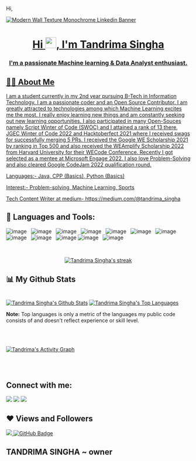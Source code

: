 Hi, 

<a href="#">![Modern Wall Texture Monochrome Linkedin Banner](https://user-images.githubusercontent.com/78292851/148796341-01a8e626-cd39-49b9-b72d-1bf5c3faeb78.png)


<h1 align="center">Hi <img src="https://raw.githubusercontent.com/MartinHeinz/MartinHeinz/master/wave.gif" width="30px">, I'm Tandrima Singha </h1>
<h3 align="center">I'm a passionate Machine learning & Data Analyst enthusiast.</h3>


## 🙋‍♂️ About Me

I am a student currently in my 2nd year pursuing B-Tech in Information Technology. I am a passionate coder and an Open Source Contributor. I am greatly attracted to technologies among which Machine Learning excites me the most. I really enjoy learning new things and am constantly seeking out new learning opportunities. I also participated in many Open-Souces namely Script Winter of Code (SWOC) and I attained a rank of 13 there, JGEC Winter of Code 2022 and Hacktoberfect 2021 where I received swags for successfully merging 5 PRs. I received the Google WE Scholarship 2021 by ranking in Top 500 and also received the WEAmplify Scholarship 2022 from Harvard University for their WECode Conference. Recently I got selected as a mentee at Microsoft Engage 2022. I also love Problem-Solving and also cleared Google CodeJam 2022 qualification round. 

 Languages:- Java, CPP (Basics), Python (Basics)
 
 Interest:- Problem-solving, Machine Learning, Sports
 
 Tech Content Writer at medium- https://medium.com/@tandrima_singha

 
## 🚀 Languages and Tools:

![image](https://img.shields.io/badge/Python-14354C?style=for-the-badge&logo=python&logoColor=white)&nbsp;&nbsp;
![image](https://img.shields.io/badge/C%2B%2B-00599C?style=for-the-badge&logo=c%2B%2B&logoColor=white)&nbsp;&nbsp;
![image](https://img.shields.io/badge/pandas-150458?style=for-the-badge&logo=pandas&logoColor=white)&nbsp;&nbsp;
![image](https://img.shields.io/badge/scikit%20learn-FF8282?style=for-the-badge&logo=scikit-learn&logoColor=white)&nbsp;&nbsp;
![image](https://img.shields.io/badge/HTML5-E34F26?style=for-the-badge&logo=html5&logoColor=white)&nbsp;&nbsp;
![image](https://img.shields.io/badge/CSS3-1572B6?style=for-the-badge&logo=css3&logoColor=white)&nbsp;&nbsp;
![image](https://img.shields.io/badge/Flask-000000?style=for-the-badge&logo=flask&logoColor=white)&nbsp;&nbsp;
![image](https://img.shields.io/badge/Heroku-430098?style=for-the-badge&logo=heroku&logoColor=white)&nbsp;&nbsp;
![image](https://img.shields.io/badge/conda-342B029.svg?&style=for-the-badge&logo=anaconda&logoColor=white)&nbsp;&nbsp;
![image](https://img.shields.io/badge/Git-F05032?style=for-the-badge&logo=git&logoColor=white)
![image](https://img.shields.io/badge/Jupyter-F37626.svg?&style=for-the-badge&logo=Jupyter&logoColor=white)&nbsp;&nbsp;
![image](https://img.shields.io/badge/Colab-F9AB00?style=for-the-badge&logo=Google%20Colab&logoColor=white)&nbsp;&nbsp;

</p>

<!-- [![React Badge](https://img.shields.io/badge/-React-61DBFB?style=for-the-badge&labelColor=black&logo=react&logoColor=61DBFB)](#)  [![Javascript Badge](https://img.shields.io/badge/-Javascript-F0DB4F?style=for-the-badge&labelColor=black&logo=javascript&logoColor=F0DB4F)](#) [![Typescript Badge](https://img.shields.io/badge/-Typescript-007acc?style=for-the-badge&labelColor=black&logo=typescript&logoColor=007acc)](#) [![Nodejs Badge](https://img.shields.io/badge/-Nodejs-3C873A?style=for-the-badge&labelColor=black&logo=node.js&logoColor=3C873A)](#) [![GraphQL Badge](https://img.shields.io/badge/-GraphQl-e535ab?style=for-the-badge&labelColor=black&logo=node.js&logoColor=e535ab)](#) -->
<br/>

<p align="center">
    <a href="https://github.com/tandrimasingha/github-readme-streak-stats">
        <img title="🔥 Get streak stats for your profile at git.io/streak-stats" alt="Tandrima Singha's streak" src="https://github-readme-streak-stats.herokuapp.com/?user=tandrimasingha&theme=onedark&hide_border=true&stroke=0000&background=060A0CD0"/>
    </a>
</p>

## 📊 My Github Stats

  <br/>
    <a href="https://github.com/tandrimasingha/github-readme-stats"><img alt="Tandrima Singha's Github Stats" src="https://github-readme-stats.vercel.app/api?username=tandrimasingha&show_icons=true&count_private=true&theme=synthwave&hide_border=true&bg_color=0D1117" /></a>
  <a href="https://github.com/tandrimasingha/github-readme-stats"><img alt="Tandrima Singha's Top Languages" src="https://github-readme-stats.vercel.app/api/top-langs/?username=tandrimasingha&langs_count=8&count_private=true&layout=compact&theme=tokyonight&hide_border=true&bg_color=0D1117" /></a>
  </br>
  
 


  <b>Note:</b> Top languages is only a metric of the languages my public code consists of and doesn't reflect experience or skill level.


<br/>
<br/>

<a href="https://github.com/tandrimasingha/github-readme-activity-graph"><img alt="Tandrima's Activity Graph" src="https://activity-graph.herokuapp.com/graph?username=tandrimasingha&bg_color=0D1117&color=5BCDEC&line=5BCDEC&point=FFFFFF&hide_border=true" /></a>

<br/>
<br/>

## Connect with me:
<p align="centre">

<a href = "https://www.linkedin.com/in/tandrima-singha-20b2091b6/"><img src="https://img.icons8.com/fluent/48/000000/linkedin.png"/></a>
<a href = "https://twitter.com/tandrima_singha"><img src="https://img.icons8.com/fluent/48/000000/twitter.png"/></a>
<a href = "https://www.instagram.com/_tandrima_here_/"><img src="https://img.icons8.com/fluent/48/000000/instagram-new.png"/></a>

</p>

## ❤ Views and Followers
<a href="https://github.com/Meghna-DAS/github-profile-views-counter">
    <img src="https://komarev.com/ghpvc/?username=tandrimasingha">
</a>
<a href="https://github.com/tandrimasingha?tab=followers"><img src="https://img.shields.io/github/followers/tandrimasingha?label=Followers&style=social" alt="GitHub Badge"></a>


## TANDRIMA SINGHA ~ owner

